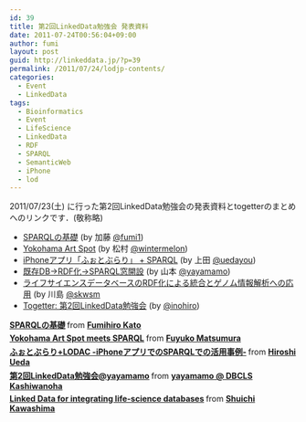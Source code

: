 ```yaml
---
id: 39
title: 第2回LinkedData勉強会 発表資料
date: 2011-07-24T00:56:04+09:00
author: fumi
layout: post
guid: http://linkeddata.jp/?p=39
permalink: /2011/07/24/lodjp-contents/
categories:
  - Event
  - LinkedData
tags:
  - Bioinformatics
  - Event
  - LifeScience
  - LinkedData
  - RDF
  - SPARQL
  - SemanticWeb
  - iPhone
  - lod
---
```

<!-- Facebook Like Button v1.9.6 BEGIN [http://blog.bottomlessinc.com] -->

<!-- Facebook Like Button END -->

<div class="twitterbutton" style="float: left; padding-right: 5px;">
  <a href="http://twitter.com/share" class="twitter-share-button" data-count="horizontal" data-text="第2回LinkedData勉強会 発表資料" data-via="" data-url="https://linkeddata.jp/2011/07/24/lodjp-contents/" data-lang="en" data-related="DolcePixel:We make beautiful and sweet WordPress Themes"></a>
</div>

2011/07/23(土) に行った第2回LinkedData勉強会の発表資料とtogetterのまとめへのリンクです．(敬称略)

  * [SPARQLの基礎](#__ss_8669490) (by 加藤 [@fumi1](http://twitter.com/fumi1))
  * [Yokohama Art Spot](#__ss_8669754) (by 松村 [@wintermelon](http://twitter.com/wintermelon))
  * [iPhoneアプリ「ふぉとぶらり」 + SPARQL](#__ss_8689124) (by 上田 [@uedayou](http://twitter.com/uedayou))
  * [既存DB→RDF化→SPARQL窓開設](#__ss_8680030) (by 山本 [@yayamamo](http://twitter.com/yayamamo))
  * [ライフサイエンスデータベースのRDF化による統合とゲノム情報解析への応用](#__ss_8679450) (by 川島 [@skwsm](http://twitter.com/skwsm)
  * [Togetter: 第2回LinkedData勉強会](http://togetter.com/li/165190) (by [@inohiro](http://twitter.com/inohiro))



<div style="margin-bottom:5px">
  <strong> <a href="//www.slideshare.net/fumihiro/sparql-8669490" title="SPARQLの基礎" target="_blank">SPARQLの基礎</a> </strong> from <strong><a href="//www.slideshare.net/fumihiro" target="_blank">Fumihiro Kato</a></strong>
</div>



<div style="margin-bottom:5px">
  <strong> <a href="//www.slideshare.net/fuyukoitomatsumura/yokohama-art-spot-meets-sparql-8669754" title="Yokohama Art Spot meets SPARQL" target="_blank">Yokohama Art Spot meets SPARQL</a> </strong> from <strong><a href="//www.slideshare.net/fuyukoitomatsumura" target="_blank">Fuyuko Matsumura</a></strong>
</div>



<div style="margin-bottom:5px">
  <strong> <a href="//www.slideshare.net/uedayou/lodac-iphonesparql-8689124" title="ふぉとぶらり+LODAC -iPhoneアプリでのSPARQLでの活用事例-" target="_blank">ふぉとぶらり+LODAC -iPhoneアプリでのSPARQLでの活用事例-</a> </strong> from <strong><a href="//www.slideshare.net/uedayou" target="_blank">Hiroshi Ueda</a></strong>
</div>



<div style="margin-bottom:5px">
  <strong> <a href="//www.slideshare.net/yayamamo/2linkeddatayayamamo" title="第2回LinkedData勉強会@yayamamo" target="_blank">第2回LinkedData勉強会@yayamamo</a> </strong> from <strong><a href="//www.slideshare.net/yayamamo" target="_blank">yayamamo @ DBCLS Kashiwanoha</a></strong>
</div>



<div style="margin-bottom:5px">
  <strong> <a href="//www.slideshare.net/skwsm/linked-data-for-integrating-lifescience-databases" title="Linked Data for integrating life-science databases" target="_blank">Linked Data for integrating life-science databases</a> </strong> from <strong><a href="//www.slideshare.net/skwsm" target="_blank">Shuichi Kawashima</a></strong>
</div>